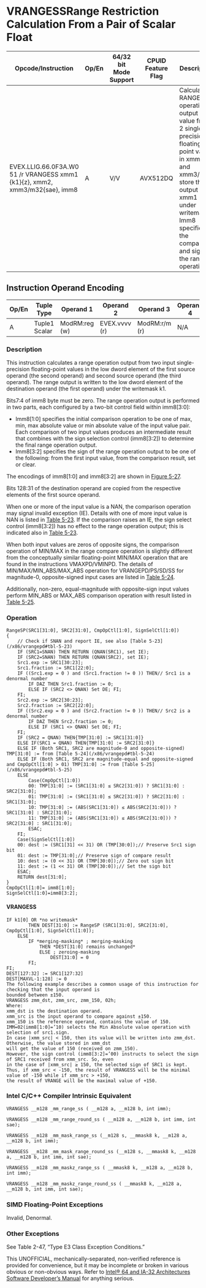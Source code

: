 # VRANGESS**Range Restriction Calculation From a Pair of Scalar Float**

| Opcode/Instruction                                                          | Op/En | 64/32 bit Mode Support | CPUID Feature Flag | Description                                                                                                                                                                                                           |
| --------------------------------------------------------------------------- | ----- | ---------------------- | ------------------ | --------------------------------------------------------------------------------------------------------------------------------------------------------------------------------------------------------------------- |
| EVEX.LLIG.66.0F3A.W0 51 /r VRANGESS xmm1 {k1}{z}, xmm2, xmm3/m32{sae}, imm8 | A     | V/V                    | AVX512DQ           | Calculate a RANGE operation output value from 2 single-precision floating-point values in xmm2 and xmm3/m32, store the output to xmm1 under writemask. Imm8 specifies the comparison and sign of the range operation. |

## Instruction Operand Encoding

| Op/En | Tuple Type    | Operand 1     | Operand 2     | Operand 3     | Operand 4 |
| ----- | ------------- | ------------- | ------------- | ------------- | --------- |
| A     | Tuple1 Scalar | ModRM:reg (w) | EVEX.vvvv (r) | ModRM:r/m (r) | N/A       |

### Description

This instruction calculates a range operation output from two input single-precision floating-point values in the low dword element of the first source operand (the second operand) and second source operand (the third operand). The range output is written to the low dword element of the destination operand (the first operand) under the writemask k1.

Bits7:4 of imm8 byte must be zero. The range operation output is performed in two parts, each configured by a two-bit control field within imm8[3:0]:

- Imm8[1:0] specifies the initial comparison operation to be one of max, min, max absolute value or min absolute value of the input value pair. Each comparison of two input values produces an intermediate result that combines with the sign selection control (imm8[3:2]) to determine the final range operation output.
- Imm8[3:2] specifies the sign of the range operation output to be one of the following: from the first input value, from the comparison result, set or clear.

The encodings of imm8[1:0] and imm8[3:2] are shown in [Figure 5-27](/x86/vrangepd#fig-5-27).

Bits 128:31 of the destination operand are copied from the respective elements of the first source operand.

When one or more of the input value is a NAN, the comparison operation may signal invalid exception (IE). Details with one of more input value is NAN is listed in [Table 5-23](/x86/vrangepd#tbl-5-23). If the comparison raises an IE, the sign select control (imm8[3:2]) has no effect to the range operation output; this is indicated also in [Table 5-23](/x86/vrangepd#tbl-5-23).

When both input values are zeros of opposite signs, the comparison operation of MIN/MAX in the range compare operation is slightly different from the conceptually similar floating-point MIN/MAX operation that are found in the instructions VMAXPD/VMINPD. The details of MIN/MAX/MIN_ABS/MAX_ABS operation for VRANGEPD/PS/SD/SS for magnitude-0, opposite-signed input cases are listed in [Table 5-24](/x86/vrangepd#tbl-5-24).

Additionally, non-zero, equal-magnitude with opposite-sign input values perform MIN_ABS or MAX_ABS comparison operation with result listed in [Table 5-25](/x86/vrangepd#tbl-5-25).

### Operation

```
RangeSP(SRC1[31:0], SRC2[31:0], CmpOpCtl[1:0], SignSelCtl[1:0])
{
    // Check if SNAN and report IE, see also [Table 5-23](/x86/vrangepd#tbl-5-23)
    IF (SRC1=SNAN) THEN RETURN (QNAN(SRC1), set IE);
    IF (SRC2=SNAN) THEN RETURN (QNAN(SRC2), set IE);
    Src1.exp := SRC1[30:23];
    Src1.fraction := SRC1[22:0];
    IF ((Src1.exp = 0 ) and (Src1.fraction != 0 )) THEN// Src1 is a denormal number
        IF DAZ THEN Src1.fraction := 0;
        ELSE IF (SRC2 <> QNAN) Set DE; FI;
    FI;
    Src2.exp := SRC2[30:23];
    Src2.fraction := SRC2[22:0];
    IF ((Src2.exp = 0 ) and (Src2.fraction != 0 )) THEN// Src2 is a denormal number
        IF DAZ THEN Src2.fraction := 0;
        ELSE IF (SRC1 <> QNAN) Set DE; FI;
    FI;
    IF (SRC2 = QNAN) THEN{TMP[31:0] := SRC1[31:0]}
    ELSE IF(SRC1 = QNAN) THEN{TMP[31:0] := SRC2[31:0]}
    ELSE IF (Both SRC1, SRC2 are magnitude-0 and opposite-signed) TMP[31:0] := from [Table 5-24](/x86/vrangepd#tbl-5-24)
    ELSE IF (Both SRC1, SRC2 are magnitude-equal and opposite-signed and CmpOpCtl[1:0] > 01) TMP[31:0] := from [Table 5-25](/x86/vrangepd#tbl-5-25)
    ELSE
        Case(CmpOpCtl[1:0])
        00: TMP[31:0] := (SRC1[31:0] ≤ SRC2[31:0]) ? SRC1[31:0] : SRC2[31:0];
        01: TMP[31:0] := (SRC1[31:0] ≤ SRC2[31:0]) ? SRC2[31:0] : SRC1[31:0];
        10: TMP[31:0] := (ABS(SRC1[31:0]) ≤ ABS(SRC2[31:0])) ? SRC1[31:0] : SRC2[31:0];
        11: TMP[31:0] := (ABS(SRC1[31:0]) ≤ ABS(SRC2[31:0])) ? SRC2[31:0] : SRC1[31:0];
        ESAC;
    FI;
    Case(SignSelCtl[1:0])
    00: dest := (SRC1[31] << 31) OR (TMP[30:0]);// Preserve Src1 sign bit
    01: dest := TMP[31:0];// Preserve sign of compare result
    10: dest := (0 << 31) OR (TMP[30:0]);// Zero out sign bit
    11: dest := (1 << 31) OR (TMP[30:0]);// Set the sign bit
    ESAC;
    RETURN dest[31:0];
}
CmpOpCtl[1:0]= imm8[1:0];
SignSelCtl[1:0]=imm8[3:2];

```

#### VRANGESS

```
IF k1[0] OR *no writemask*
        THEN DEST[31:0] := RangeSP (SRC1[31:0], SRC2[31:0], CmpOpCtl[1:0], SignSelCtl[1:0]);
    ELSE
        IF *merging-masking* ; merging-masking
            THEN *DEST[31:0] remains unchanged*
            ELSE ; zeroing-masking
                DEST[31:0] = 0
        FI;
FI;
DEST[127:32] := SRC1[127:32]
DEST[MAXVL-1:128] := 0
The following example describes a common usage of this instruction for checking that the input operand is
bounded between ±150.
VRANGESS zmm_dst, zmm_src, zmm_150, 02h;
Where:
xmm_dst is the destination operand.
xmm_src is the input operand to compare against ±150.
xmm_150 is the reference operand, contains the value of 150.
IMM=02(imm8[1:0]=’10) selects the Min Absolute value operation with selection of src1.sign.
In case |xmm_src| < 150, then its value will be written into zmm_dst. Otherwise, the value stored in xmm_dst
will get the value of 150 (received on zmm_150).
However, the sign control (imm8[3:2]=’00) instructs to select the sign of SRC1 received from xmm_src. So, even
in the case of |xmm_src| ≥ 150, the selected sign of SRC1 is kept.
Thus, if xmm_src < -150, the result of VRANGESS will be the minimal value of -150 while if xmm_src > +150,
the result of VRANGE will be the maximal value of +150.

```

### Intel C/C++ Compiler Intrinsic Equivalent

```
VRANGESS __m128 _mm_range_ss ( __m128 a, __m128 b, int imm);

```

```
VRANGESS __m128 _mm_range_round_ss ( __m128 a, __m128 b, int imm, int sae);

```

```
VRANGESS __m128 _mm_mask_range_ss (__m128 s, __mmask8 k, __m128 a, __m128 b, int imm);

```

```
VRANGESS __m128 _mm_mask_range_round_ss (__m128 s, __mmask8 k, __m128 a, __m128 b, int imm, int sae);

```

```
VRANGESS __m128 _mm_maskz_range_ss ( __mmask8 k, __m128 a, __m128 b, int imm);

```

```
VRANGESS __m128 _mm_maskz_range_round_ss ( __mmask8 k, __m128 a, __m128 b, int imm, int sae);

```

### SIMD Floating-Point Exceptions

Invalid, Denormal.

### Other Exceptions

See Table 2-47, “Type E3 Class Exception Conditions.”

This UNOFFICIAL, mechanically-separated, non-verified reference is provided for convenience, but it may be
incomplete or broken in various obvious or non-obvious
ways. Refer to [Intel® 64 and IA-32 Architectures Software Developer’s Manual](https://software.intel.com/en-us/download/intel-64-and-ia-32-architectures-sdm-combined-volumes-1-2a-2b-2c-2d-3a-3b-3c-3d-and-4) for anything serious.
